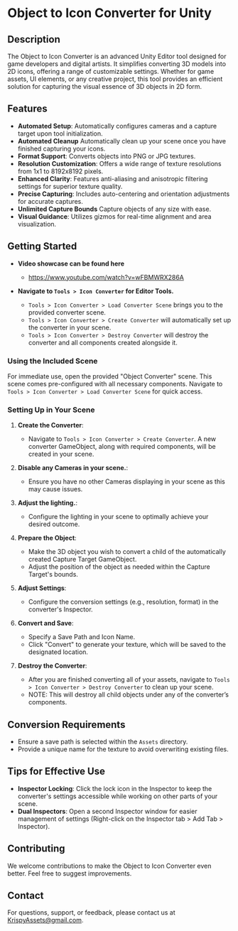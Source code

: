 # Object to Icon Converter for Unity

## Description

The Object to Icon Converter is an advanced Unity Editor tool designed for game developers and digital artists. It simplifies converting 3D models into 2D icons, offering a range of customizable settings. Whether for game assets, UI elements, or any creative project, this tool provides an efficient solution for capturing the visual essence of 3D objects in 2D form.

## Features

- **Automated Setup**: Automatically configures cameras and a capture target upon tool initialization.
- **Automated Cleanup** Automatically clean up your scene once you have finished capturing your icons.
- **Format Support**: Converts objects into PNG or JPG textures.
- **Resolution Customization**: Offers a wide range of texture resolutions from 1x1 to 8192x8192 pixels.
- **Enhanced Clarity**: Features anti-aliasing and anisotropic filtering settings for superior texture quality.
- **Precise Capturing**: Includes auto-centering and orientation adjustments for accurate captures.
- **Unlimited Capture Bounds** Capture objects of any size with ease.
- **Visual Guidance**: Utilizes gizmos for real-time alignment and area visualization.

## Getting Started

- **Video showcase can be found here**
	- https://www.youtube.com/watch?v=wFBMWRX286A

- **Navigate to `Tools > Icon Converter` for Editor Tools.**
	- `Tools > Icon Converter > Load Converter Scene` brings you to the provided converter scene.
	- `Tools > Icon Converter > Create Converter` will automatically set up the converter in your scene.
	- `Tools > Icon Converter > Destroy Converter` will destroy the converter and all components created alongside it.

### Using the Included Scene

For immediate use, open the provided "Object Converter" scene. This scene comes pre-configured with all necessary components.
Navigate to `Tools > Icon Converter > Load Converter Scene` for quick access.

### Setting Up in Your Scene

1. **Create the Converter**: 
	- Navigate to `Tools > Icon Converter > Create Converter`. A new converter GameObject, along with required components, will be created in your scene.

2. **Disable any Cameras in your scene.**:
	- Ensure you have no other Cameras displaying in your scene as this may cause issues.

3. **Adjust the lighting.**:
	- Configure the lighting in your scene to optimally achieve your desired outcome.

4. **Prepare the Object**:
   - Make the 3D object you wish to convert a child of the automatically created Capture Target GameObject.
   - Adjust the position of the object as needed within the Capture Target's bounds.

5. **Adjust Settings**:
   - Configure the conversion settings (e.g., resolution, format) in the converter's Inspector.

6. **Convert and Save**:
   - Specify a Save Path and Icon Name.
   - Click "Convert" to generate your texture, which will be saved to the designated location.

7. **Destroy the Converter**:
	- After you are finished converting all of your assets, navigate to `Tools > Icon Converter > Destroy Converter` to clean up your scene.
	- NOTE: This will destroy all child objects under any of the converter’s components.

## Conversion Requirements

- Ensure a save path is selected within the `Assets` directory.
- Provide a unique name for the texture to avoid overwriting existing files.

## Tips for Effective Use

- **Inspector Locking**: Click the lock icon in the Inspector to keep the converter's settings accessible while working on other parts of your scene.
- **Dual Inspectors**: Open a second Inspector window for easier management of settings (Right-click on the Inspector tab > Add Tab > Inspector).

## Contributing

We welcome contributions to make the Object to Icon Converter even better. Feel free to suggest improvements.

## Contact

For questions, support, or feedback, please contact us at KrispyAssets@gmail.com.
